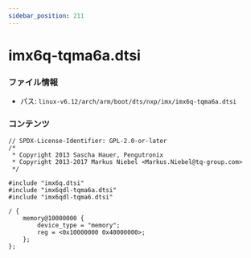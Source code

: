 ```yaml
---
sidebar_position: 211
---
```

# imx6q-tqma6a.dtsi

### ファイル情報

- パス: `linux-v6.12/arch/arm/boot/dts/nxp/imx/imx6q-tqma6a.dtsi`

### コンテンツ

```dtsi
// SPDX-License-Identifier: GPL-2.0-or-later
/*
 * Copyright 2013 Sascha Hauer, Pengutronix
 * Copyright 2013-2017 Markus Niebel <Markus.Niebel@tq-group.com>
 */

#include "imx6q.dtsi"
#include "imx6qdl-tqma6a.dtsi"
#include "imx6qdl-tqma6.dtsi"

/ {
	memory@10000000 {
		device_type = "memory";
		reg = <0x10000000 0x40000000>;
	};
};

```
